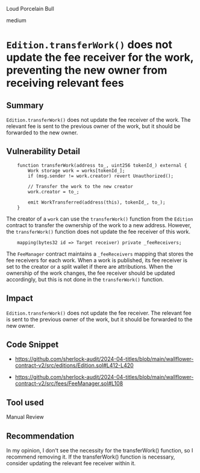 Loud Porcelain Bull

medium

# `Edition.transferWork()` does not update the fee receiver for the work, preventing the new owner from receiving relevant fees

## Summary
`Edition.transferWork()` does not update the fee receiver of the work. The relevant fee is sent to the previous owner of the work, but it should be forwarded to the new owner.

## Vulnerability Detail
```solidity
    function transferWork(address to_, uint256 tokenId_) external {
        Work storage work = works[tokenId_];
        if (msg.sender != work.creator) revert Unauthorized();

        // Transfer the work to the new creator
        work.creator = to_;

        emit WorkTransferred(address(this), tokenId_, to_);
    }
```
The creator of a `work` can use the `transferWork()` function from the `Edition` contract to transfer the ownership of the work to a new address. However, the `transferWork()` function does not update the fee receiver of this work. 

```solidity
    mapping(bytes32 id => Target receiver) private _feeReceivers;
```
The ﻿`FeeManager` contract maintains a `﻿_feeReceivers` mapping that stores the fee receivers for each work. When a work is published, its fee receiver is set to the creator or a split wallet if there are attributions. When the ownership of the work changes, the fee receiver should be updated accordingly, but this is not done in the ﻿`transferWork()` function.

## Impact
`Edition.transferWork()` does not update the fee receiver. The relevant fee is sent to the previous owner of the work, but it should be forwarded to the new owner.

## Code Snippet
- https://github.com/sherlock-audit/2024-04-titles/blob/main/wallflower-contract-v2/src/editions/Edition.sol#L412-L420

- https://github.com/sherlock-audit/2024-04-titles/blob/main/wallflower-contract-v2/src/fees/FeeManager.sol#L108
 
## Tool used

Manual Review

## Recommendation
In my opinion, I don't see the necessity for the ﻿transferWork() function, so I recommend removing it.
If the ﻿transferWork() function is necessary, consider updating the relevant fee receiver within it.